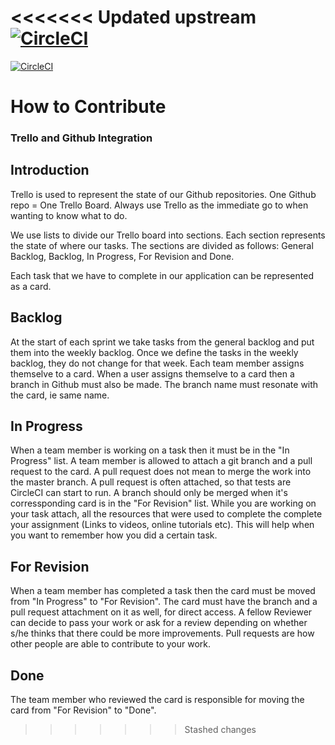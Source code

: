 <<<<<<< Updated upstream
[![CircleCI](https://circleci.com/gh/ApexCargos/FEBookingAndCollections/tree/master.svg?style=svg&circle-token=a77468460958a73e30e81b9a2bf0c34975cbbfd8)](https://circleci.com/gh/ApexCargos/FEBookingAndCollections/tree/master)
=======
[![CircleCI](https://circleci.com/gh/ApexCargos/FEBookingAndCollections/tree/master.svg?style=svg&circle-token=a77468460958a73e30e81b9a2bf0c34975cbbfd8)](https://circleci.com/gh/ApexCargos/FEBookingAndCollections/tree/master)

# How to Contribute
### Trello and Github Integration

## Introduction
Trello is used to represent the state of our Github repositories.
One Github repo = One Trello Board.
Always use Trello as the immediate go to when wanting to know what to do.

We use lists to divide our Trello board into sections. Each section represents the state of where our tasks.
The sections are divided as follows: General Backlog, Backlog, In Progress, For Revision and Done.

Each task that we have to complete in our application can be represented as a card.

## Backlog
At the start of each sprint we take tasks from the general backlog and put them into the weekly backlog. Once we
define the tasks in the weekly backlog, they do not change for that week. Each team member assigns themselve to a
card. When a user assigns themselve to a card then a branch in Github must also be made. The branch name must resonate
with the card, ie same name.

## In Progress
When a team member is working on a task then it must be in the "In Progress" list.
A team member is allowed to attach a git branch and a pull request to the card. A pull request
does not mean to merge the work into the master branch. A pull request is often attached,
so that tests are CircleCI can start to run. A branch should only be merged when it's corressponding
card is in the "For Revision" list. While you are working on your task attach, all the resources that
were used to complete the complete your assignment (Links to videos, online tutorials etc).
This will help when you want to remember how you did a certain task.

## For Revision
When a team member has completed a task then the card must be moved from "In Progress" to "For Revision".
The card must have the branch and a pull request attachment on it as well, for direct access. A fellow Reviewer
can decide to pass your work or ask for a review depending on whether s/he thinks that there could be more improvements.
Pull requests are how other people are able to contribute to your work.

## Done
The team member who reviewed the card is responsible for moving the card from "For Revision" to "Done".

>>>>>>> Stashed changes
